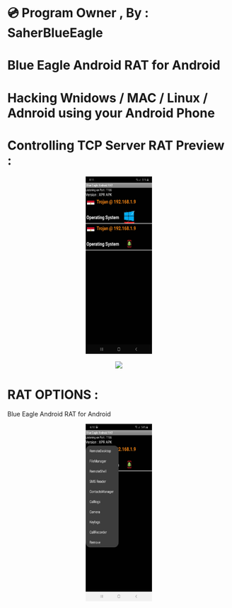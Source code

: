 # 💿 Program Owner , By : SaherBlueEagle
# Blue Eagle Android RAT for Android
# Hacking Wnidows / MAC / Linux / Adnroid  using your Android Phone
# Controlling TCP Server RAT Preview : 
<p align="center">
<img src="https://raw.githubusercontent.com/SaherBlueEagle/Android_RAT_APK_Version/main/Preiview.jpg" width="150" height="400" ><br>

</p>
<p align="center">
<img src="https://github.com/SaherBlueEagle/Android_RAT_APK_Version/raw/632d0725a78e2d2b3260b45fbc221e16a399d18f/videopreview.gif" ><br>

</p>

# RAT OPTIONS : 
Blue Eagle Android RAT for Android
<p align="center">
<img src="https://raw.githubusercontent.com/SaherBlueEagle/Android_RAT_APK_Version/main/Options%20Preview.jpg" width="150" height="400"><br>

</p>
